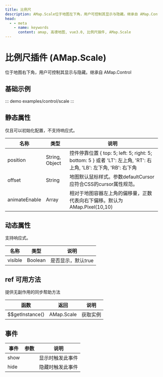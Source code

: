 ```yaml
---
title: 比例尺
description: AMap.Scale位于地图左下角，用户可控制其显示与隐藏。继承自 AMap.Control
head:
  - - meta
    - name: keywords
      content: amap, 高德地图, vue3.0, 比例尺插件, AMap.Scale
---
```

# 比例尺插件 (AMap.Scale)
位于地图右下角，用户可控制其显示与隐藏。继承自 AMap.Control

## 基础示例

::: demo
examples/control/scale
:::

## 静态属性
仅且可以初始化配置，不支持响应式。

名称 | 类型 | 说明
---|---|---|
position| String, Object | 控件停靠位置 { top: 5; left: 5; right: 5; bottom: 5 } 或者 'LT': 左上角, 'RT': 右上角, 'LB': 左下角, 'RB': 右下角
offset | String | 地图默认鼠标样式。参数defaultCursor应符合CSS的cursor属性规范。
animateEnable | Array | 相对于地图容器左上角的偏移量，正数代表向右下偏移。默认为AMap.Pixel(10,10)

## 动态属性

支持响应式。

名称 | 类型 | 说明
---|---|---|
visible | Boolean | 是否显示，默认true


## ref 可用方法
提供无副作用的同步帮助方法

函数 | 返回 | 说明
---|---|---|
$$getInstance() | AMap.Scale | 获取实例


## 事件

事件 | 参数 | 说明
---|---|---|
show | | 显示时触发此事件
hide | | 隐藏时触发此事件

